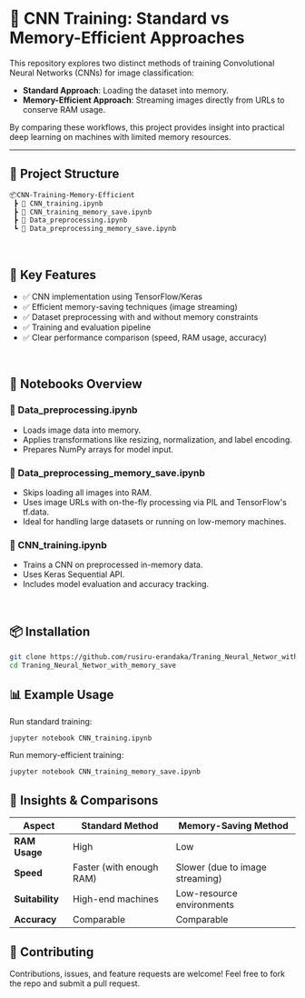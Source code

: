 # 🧠 CNN Training: Standard vs Memory-Efficient Approaches

This repository explores two distinct methods of training Convolutional Neural Networks (CNNs) for image classification:

- **Standard Approach**: Loading the dataset into memory.
- **Memory-Efficient Approach**: Streaming images directly from URLs to conserve RAM usage.

By comparing these workflows, this project provides insight into practical deep learning on machines with limited memory resources.

---

## 📁 Project Structure

```bash
📦CNN-Training-Memory-Efficient
 ┣ 📓 CNN_training.ipynb
 ┣ 📓 CNN_training_memory_save.ipynb
 ┣ 📓 Data_preprocessing.ipynb
 ┗ 📓 Data_preprocessing_memory_save.ipynb

```
<br>

## 🚀 Key Features

- ✅ CNN implementation using TensorFlow/Keras
- ✅ Efficient memory-saving techniques (image streaming)
- ✅ Dataset preprocessing with and without memory constraints
- ✅ Training and evaluation pipeline
- ✅ Clear performance comparison (speed, RAM usage, accuracy)

<br>

## 🧪 Notebooks Overview

### 📓 Data_preprocessing.ipynb
- Loads image data into memory.
- Applies transformations like resizing, normalization, and label encoding.
- Prepares NumPy arrays for model input.

### 📓 Data_preprocessing_memory_save.ipynb
- Skips loading all images into RAM.
- Uses image URLs with on-the-fly processing via PIL and TensorFlow's tf.data.
- Ideal for handling large datasets or running on low-memory machines.

### 📓 CNN_training.ipynb
- Trains a CNN on preprocessed in-memory data.
- Uses Keras Sequential API.
- Includes model evaluation and accuracy tracking.

<br>

## 📦 Installation

```bash
git clone https://github.com/rusiru-erandaka/Traning_Neural_Networ_with_memory_save.git
cd Traning_Neural_Networ_with_memory_save
```

## 📊 Example Usage

Run standard training:

```bash
jupyter notebook CNN_training.ipynb
```
Run memory-efficient training:

```bash
jupyter notebook CNN_training_memory_save.ipynb
```

## 🧠 Insights & Comparisons

| **Aspect**      | **Standard Method**            | **Memory-Saving Method**          |
|-----------------|--------------------------------|-----------------------------------|
| **RAM Usage**   | High                           | Low                               |
| **Speed**       | Faster (with enough RAM)       | Slower (due to image streaming)   |
| **Suitability** | High-end machines              | Low-resource environments         |
| **Accuracy**    | Comparable                     | Comparable                        |


## 🤝 Contributing

Contributions, issues, and feature requests are welcome!
Feel free to fork the repo and submit a pull request.



